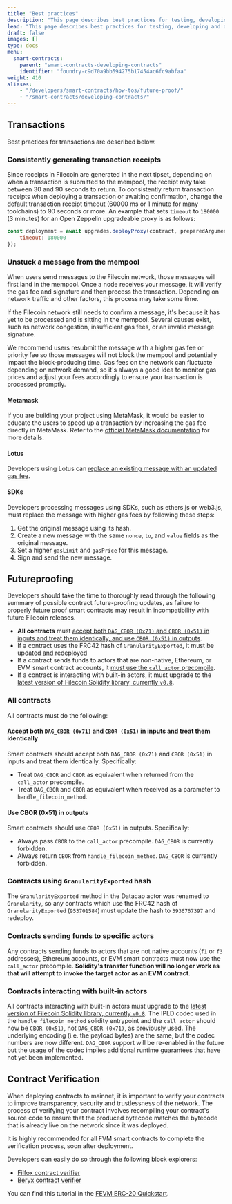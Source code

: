 ```yaml
---
title: "Best practices"
description: "This page describes best practices for testing, developing and deploying smart contracts on the Filecoin network."
lead: "This page describes best practices for testing, developing and deploying smart contracts on the Filecoin network."
draft: false
images: []
type: docs
menu:
  smart-contracts:
    parent: "smart-contracts-developing-contracts"
    identifier: "foundry-c9d70a9bb594275b17454ac6fc9abfaa"
weight: 410
aliases:
    - "/developers/smart-contracts/how-tos/future-proof/"
    - "/smart-contracts/developing-contracts/"
---
```


## Transactions

Best practices for transactions are described below.

### Consistently generating transaction receipts

Since receipts in Filecoin are generated in the next tipset, depending on when a transaction is submitted to the mempool, the receipt may take between 30 and 90 seconds to return. To consistently return transaction receipts when deploying a transaction or awaiting confirmation, change the default transaction receipt timeout (60000 ms or 1 minute for many toolchains) to 90 seconds or more. An example that sets `timeout` to `180000` (3 minutes) for an Open Zeppelin upgradeable proxy is as follows:

```js
const deployment = await upgrades.deployProxy(contract, preparedArguments, {
    timeout: 180000
});
```

### Unstuck a message from the mempool

When users send messages to the Filecoin network, those messages will first land in the mempool. Once a node receives your message, it will verify the gas fee and signature and then process the transaction. Depending on network traffic and other factors, this process may take some time. 

If the Filecoin network still needs to confirm a message, it's because it has yet to be processed and is sitting in the mempool. Several causes exist, such as network congestion, insufficient gas fees, or an invalid message signature. 

We recommend users resubmit the message with a higher gas fee or priority fee so those messages will not block the mempool and potentially impact the block-producing time. Gas fees on the network can fluctuate depending on network demand, so it's always a good idea to monitor gas prices and adjust your fees accordingly to ensure your transaction is processed promptly.

#### Metamask

If you are building your project using MetaMask, it would be easier to educate the users to speed up a transaction by increasing the gas fee directly in MetaMask. Refer to the [official MetaMask documentation](https://support.metamask.io/hc/en-us/articles/360015489251-How-to-speed-up-or-cancel-a-pending-transaction) for more details.

#### Lotus

Developers using Lotus can [replace an existing message with an updated gas fee](https://lotus.filecoin.io/kb/update-msg-gas-fee/).

#### SDKs

Developers processing messages using SDKs, such as ethers.js or web3.js, must replace the message with higher gas fees by following these steps:

1. Get the original message using its hash.
1. Create a new message with the same `nonce`, `to`, and `value` fields as the original message.
1. Set a higher `gasLimit` and `gasPrice` for this message.
1. Sign and send the new message.

## Futureproofing

Developers should take the time to thoroughly read through the following summary of possible contract future-proofing updates, as failure to properly future proof smart contracts may result in incompatibility with future Filecoin releases.

- **All contracts** must [accept both `DAG_CBOR (0x71)` and `CBOR (0x51)` in inputs and treat them identically, and use `CBOR (0x51)` in outputs](#all-contracts).
- If a contract uses the FRC42 hash of `GranularityExported`, it must be [updated and redeployed](#contracts-using-granularityexported-hash)
- If a contract sends funds to actors that are non-native, Ethereum, or EVM smart contract accounts, it [must use the `call_actor` precompile](#contracts-sending-funds-to-specific-actors).
- If a contract is interacting with built-in actors, it must upgrade to the [latest version of Filecoin Solidity library, currently `v0.8`](#contracts-interacting-with-built-in-actors).

### All contracts 

All contracts must do the following:

#### Accept both `DAG_CBOR (0x71)` and `CBOR (0x51)` in inputs and treat them identically

Smart contracts should accept both `DAG_CBOR (0x71)` and `CBOR (0x51)` in inputs and treat them identically. Specifically:
- Treat `DAG_CBOR` and `CBOR` as equivalent when returned from the `call_actor` precompile.
- Treat `DAG_CBOR` and `CBOR` as equivalent when received as a parameter to `handle_filecoin_method`.

#### Use CBOR (0x51) in outputs

Smart contracts should use `CBOR (0x51)` in outputs. Specifically:
- Always pass `CBOR` to the `call_actor` precompile. `DAG_CBOR` is currently forbidden.
- Always return `CBOR` from `handle_filecoin_method`. `DAG_CBOR` is currently forbidden.

### Contracts using `GranularityExported` hash

The `GranularityExported` method in the Datacap actor was renamed to `Granularity`, so any contracts which use the FRC42 hash of `GranularityExported` (`953701584`) must update the hash to `3936767397` and redeploy.

### Contracts sending funds to specific actors

Any contracts sending funds to actors that are not native accounts (`f1` or `f3` addresses), Ethereum accounts, or EVM smart contracts must now use the `call_actor` precompile. **Solidity's transfer function will no longer work as that will attempt to invoke the target actor as an EVM contract**.

### Contracts interacting with built-in actors

All contracts interacting with built-in actors must upgrade to the [latest version of Filecoin Solidity library, currently `v0.8`](https://github.com/Zondax/filecoin-solidity/tree/master/contracts/v0.8). The IPLD codec used in the `handle_filecoin_method` solidity entrypoint and the `call_actor` should now be `CBOR (0x51)`, not `DAG_CBOR (0x71)`, as previously used. The underlying encoding (i.e. the payload bytes) are the same, but the codec numbers are now different. `DAG_CBOR` support will be re-enabled in the future but the usage of the codec implies additional runtime guarantees that have not yet been implemented.

## Contract Verification

When deploying contracts to mainnet, it is important to verify your contracts to improve transparency, security and trustlessness of the network. The process of verifying your contract involves recompiling your contract's source code to ensure that the produced bytecode matches the bytecode that is already live on the network since it was deployed.

It is highly recommended for all FVM smart contracts to complete the verification process, soon after deployment. 

Developers can easily do so through the following block explorers:
- [Filfox contract verifier](https://filfox.info/en/contract)
- [Beryx contract verifier](https://beryx.zondax.ch/contract_verifier)

You can find this tutorial in the [FEVM ERC-20 Quickstart](https://docs.filecoin.io/smart-contracts/fundamentals/erc-20-quickstart/).
